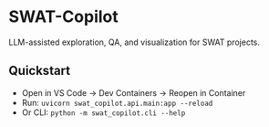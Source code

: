 ﻿# SWAT-Copilot
LLM-assisted exploration, QA, and visualization for SWAT projects.
## Quickstart
- Open in VS Code → Dev Containers → Reopen in Container
- Run: `uvicorn swat_copilot.api.main:app --reload`
- Or CLI: `python -m swat_copilot.cli --help`
